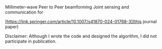
Millimeter-wave Peer to Peer beamforming Joint sensing and communication for 

[https://link.springer.com/article/10.1007/s41870-024-01768-3](this journal paper)

Disclaimer: Although I wrote the code and designed the algorithm, I did not participate in publication. 
